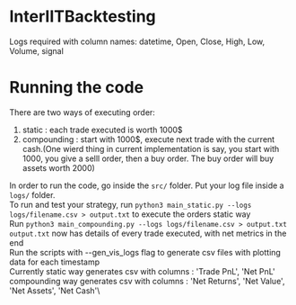 # InterIITBacktesting

Logs required with column names: datetime, Open, Close, High, Low, Volume, signal

# Running the code

There are two ways of executing order:
1. static : each trade executed is worth 1000$
2. compounding : start with 1000$, execute next trade with the current cash.(One wierd thing in current implementation is say, you start with 1000, you give a selll order, then a buy order. The buy order will buy assets worth 2000)

In order to run the code, go inside the `src/` folder. Put your log file inside a `logs/` folder.\
To run and test your strategy, run `python3 main_static.py --logs logs/filename.csv > output.txt` to execute the orders static way\
Run `python3 main_compounding.py --logs logs/filename.csv > output.txt`\
`output.txt` now has details of every trade executed, with net metrics in the end\
Run the scripts with --gen_vis_logs flag to generate csv files with plotting data for each timestamp\
Currently static way generates csv with columns : 'Trade PnL', 'Net PnL'\
compounding way generates csv with columns : 'Net Returns', 'Net Value', 'Net Assets', 'Net Cash'\

